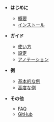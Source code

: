 - **はじめに**
  - [概要](README.md)
  - [インストール](installation.md)

- **ガイド**
  - [使い方](usage.md)
  - [設定](configuration.md)
  - [アノテーション](annotations.md)

- **例**
  - [基本的な例](examples/basic.md)
  - [高度な例](examples/advanced.md)

- **その他**
  - [FAQ](faq.md)
  - [GitHub](https://github.com/nurazon59/prisma-zod-mock)